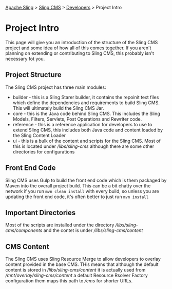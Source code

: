 [Apache Sling](https://sling.apache.org) > [Sling CMS](https://github.com/apache/sling-org-apache-sling-app-cms) > [Developers](developers.md) > Project Intro

# Project Intro

This page will give you an introduction of the structure of the Sling CMS project and some idea of how all of this comes together. If you aren't planning on extending or contributing to Sling CMS, this probably isn't necessary fot you.

## Project Structure

The Sling CMS project has three main modules:

 - builder - this is a Sling Starer builder, it contains the repoinit text files which define the dependencies and requirements to build Sling CMS. This will ultimately build the Sling CMS Jar.
 - core - this is the Java code behind Sling CMS. This includes the Sling Models, Filters, Servlets, Post Operations and Rewriter code.
 - reference - this is a reference application for developers to use to extend Sling CMS, this includes both Java code and content loaded by the Sling Content Loader
 - ui - this is a bulk of the content and scripts for the Sling CMS. Most of this is located under */libs/sling-cms* although there are some other directories for configurations
 
## Front End Code

Sling CMS uses Gulp to build the front end code which is them packaged by Maven into the overall project build. This can be a bit chatty over the network if you run `mvn clean install` with every build, so unless you are updating the front end code, it's often better to just run `mvn install`

## Important Directories

Most of the scripts are installed under the directory */libs/sling-cms/components* and the contet is under */libs/sling-cms/content* 

## CMS Content

The Sling CMS uses Sling Resource Merge to allow developers to overlay content provided in the base CMS. THis means that although the default content is stored in */libs/sling-cms/content* it is actually used from */mnt/overlay/sling-cms/content* a default Resource Rsolver Factory configuration them maps this path to */cms* for shorter URLs.